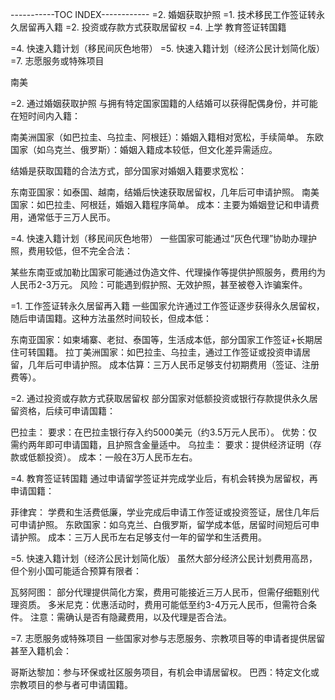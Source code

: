 
-----------TOC INDEX------------
=2. 婚姻获取护照
=1. 技术移民工作签证转永久居留再入籍
=2. 投资或存款方式获取居留权
=4. 上学 教育签证转国籍

=4. 快速入籍计划（移民间灰色地带）
=5. 快速入籍计划（经济公民计划简化版）
=7. 志愿服务或特殊项目


南美

=2. 通过婚姻获取护照
   与拥有特定国家国籍的人结婚可以获得配偶身份，并可能在短时间内入籍：

南美洲国家（如巴拉圭、乌拉圭、阿根廷）：婚姻入籍相对宽松，手续简单。
东欧国家（如乌克兰、俄罗斯）：婚姻入籍成本较低，但文化差异需适应。

结婚是获取国籍的合法方式，部分国家对婚姻入籍要求宽松：

东南亚国家：如泰国、越南，结婚后快速获取居留权，几年后可申请护照。
南美国家：如巴拉圭、阿根廷，婚姻入籍程序简单。
成本：主要为婚姻登记和申请费用，通常低于三万人民币。


=4. 快速入籍计划（移民间灰色地带）
   一些国家可能通过“灰色代理”协助办理护照，费用较低，但不完全合法：

某些东南亚或加勒比国家可能通过伪造文件、代理操作等提供护照服务，费用约为人民币2-3万元。
风险：可能遇到假护照、无效护照，甚至被卷入诈骗案件。


=1. 工作签证转永久居留再入籍
   一些国家允许通过工作签证逐步获得永久居留权，随后申请国籍。这种方法虽然时间较长，但成本低：

东南亚国家：如柬埔寨、老挝、泰国等，生活成本低，部分国家工作签证+长期居住可转国籍。
拉丁美洲国家：如巴拉圭、乌拉圭，通过工作签证或投资申请居留，几年后可申请护照。
成本估算：三万人民币足够支付初期费用（签证、注册费等）。



=2. 通过投资或存款方式获取居留权
   部分国家对低额投资或银行存款提供永久居留资格，后续可申请国籍：

巴拉圭：
要求：在巴拉圭银行存入约5000美元（约3.5万元人民币）。
优势：仅需约两年即可申请国籍，且护照含金量适中。
乌拉圭：
要求：提供经济证明（存款或低额投资）。
成本：一般在3万人民币左右。


=4. 教育签证转国籍
   通过申请留学签证并完成学业后，有机会转换为居留权，再申请国籍：

菲律宾：
学费和生活费低廉，学业完成后申请工作签证或投资签证，居住几年后可申请护照。
东欧国家：如乌克兰、白俄罗斯，留学成本低，居留时间短后可申请护照。
成本：三万人民币左右足够支付一年的留学和生活费用。


=5. 快速入籍计划（经济公民计划简化版）
   虽然大部分经济公民计划费用高昂，但个别小国可能适合预算有限者：

瓦努阿图：
部分代理提供简化方案，费用可能接近三万人民币，但需仔细甄别代理资质。
多米尼克：优惠活动时，费用可能低至约3-4万元人民币，但需符合条件。
注意：需确认是否有隐藏费用，以及代理是否合法。


=7. 志愿服务或特殊项目
   一些国家对参与志愿服务、宗教项目等的申请者提供居留甚至入籍机会：

哥斯达黎加：参与环保或社区服务项目，有机会申请居留权。
巴西：特定文化或宗教项目的参与者可申请国籍。